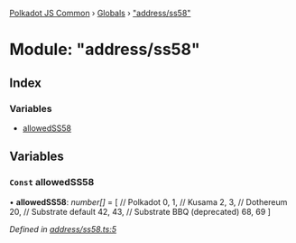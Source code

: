 [Polkadot JS Common](../README.md) › [Globals](../globals.md) › ["address/ss58"](_address_ss58_.md)

# Module: "address/ss58"

## Index

### Variables

* [allowedSS58](_address_ss58_.md#const-allowedss58)

## Variables

### `Const` allowedSS58

• **allowedSS58**: *number[]* = [
  // Polkadot
  0, 1,
  // Kusama
  2, 3,
  // Dothereum
  20,
  // Substrate default
  42, 43,
  // Substrate BBQ (deprecated)
  68, 69
]

*Defined in [address/ss58.ts:5](https://github.com/polkadot-js/common/blob/ffc6b032/packages/util-crypto/src/address/ss58.ts#L5)*
